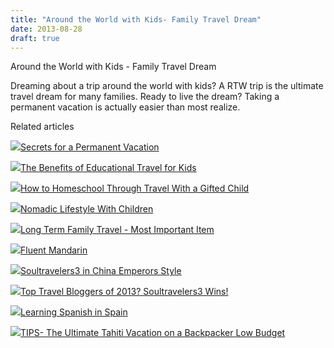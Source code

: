 ```yaml
---
title: "Around the World with Kids- Family Travel Dream"
date: 2013-08-28
draft: true
---
```


Around the World with Kids - Family Travel Dream  
  
  
  
  
  
  

<!--more--> Dreaming about a trip around the world with kids? A RTW trip is the ultimate travel dream for many families. Ready to live the dream? Taking a permanent vacation is actually easier than most realize.  

Related articles

[![](http://i.zemanta.com/197008054_80_80.jpg)](http://soultravelers3new.local/2013/08/secrets-for-a-permanent-vacation-travel-tips.html)[Secrets for a Permanent Vacation](http://soultravelers3new.local/2013/08/secrets-for-a-permanent-vacation-travel-tips.html)

[![](http://i.zemanta.com/85809747_80_80.jpg)](http://soultravelers3new.local/2012/04/the-benefits-of-educational-travel-for-kids.html)[The Benefits of Educational Travel for Kids](http://soultravelers3new.local/2012/04/the-benefits-of-educational-travel-for-kids.html)

[![](http://i.zemanta.com/111536966_80_80.jpg)](http://soultravelers3new.local/2012/09/how-to-homeschool-through-travel-with-a-gifted-child-.html)[How to Homeschool Through Travel With a Gifted Child](http://soultravelers3new.local/2012/09/how-to-homeschool-through-travel-with-a-gifted-child-.html)

[![](http://i.zemanta.com/97268419_80_80.jpg)](http://soultravelers3new.local/2012/06/nomadic-lifestyle-with-children-.html)[Nomadic Lifestyle With Children](http://soultravelers3new.local/2012/06/nomadic-lifestyle-with-children-.html)

[![](http://i.zemanta.com/183319839_80_80.jpg)](http://soultravelers3new.local/2013/07/long-term-family-travel-most-important-item.html)[Long Term Family Travel - Most Important Item](http://soultravelers3new.local/2013/07/long-term-family-travel-most-important-item.html)

[![](http://i.zemanta.com/175476274_80_80.jpg)](http://soultravelers3new.local/2013/06/fluent-mandarin.html)[Fluent Mandarin](http://soultravelers3new.local/2013/06/fluent-mandarin.html)

[![](http://i.zemanta.com/130189927_80_80.jpg)](http://soultravelers3new.local/2012/12/soultravelers3-in-china-emperors-style.html)[Soultravelers3 in China Emperors Style](http://soultravelers3new.local/2012/12/soultravelers3-in-china-emperors-style.html)

[![](http://i.zemanta.com/135568483_80_80.jpg)](http://soultravelers3new.local/2013/01/top-travel-bloggers-of-2013-soultravelers3-wins-.html)[Top Travel Bloggers of 2013? Soultravelers3 Wins!](http://soultravelers3new.local/2013/01/top-travel-bloggers-of-2013-soultravelers3-wins-.html)

[![](http://i.zemanta.com/168450990_80_80.jpg)](http://soultravelers3new.local/2013/05/learning-spanish-in-spain.html)[Learning Spanish in Spain](http://soultravelers3new.local/2013/05/learning-spanish-in-spain.html)

[![](http://i.zemanta.com/110375595_80_80.jpg)](http://soultravelers3new.local/2012/09/the-ultimate-tahiti-vacation-on-a-backpacker-low-budget.html)[TIPS- The Ultimate Tahiti Vacation on a Backpacker Low Budget](http://soultravelers3new.local/2012/09/the-ultimate-tahiti-vacation-on-a-backpacker-low-budget.html)
